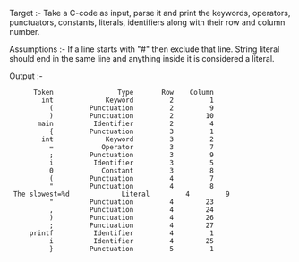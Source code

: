 Target :- Take a C-code as input, parse it and print the keywords, operators, punctuators, constants, literals, identifiers along with their row and column number.

Assumptions :- If a line starts with "#" then exclude that line.
	      String literal should end in the same line and anything inside it is considered a literal.

Output :-

		  Token                Type       Row    Column
		    int             Keyword         2         1
		      (         Punctuation         2         9
		      )         Punctuation         2        10
		   main          Identifier         2         4
		      {         Punctuation         3         1
		    int             Keyword         3         2
		      =            Operator         3         7
		      ;         Punctuation         3         9
		      i          Identifier         3         5
		      0            Constant         3         8
		      (         Punctuation         4         7
		      "         Punctuation         4         8
	 The slowest=%d             Literal         4         9
		      "         Punctuation         4        23
		      ,         Punctuation         4        24
		      )         Punctuation         4        26
		      ;         Punctuation         4        27
		 printf          Identifier         4         1
		      i          Identifier         4        25
		      }         Punctuation         5         1
